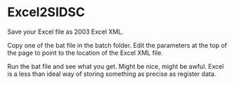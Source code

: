 # Excel2SIDSC

Save your Excel file as 2003 Excel XML.

Copy one of the bat file in the batch folder. Edit the parameters at the top of the page to point to the location of the Excel XML file.

Run the bat file and see what you get. Might be nice, might be awful. Excel is a less than ideal way of storing something as precise as register data.
